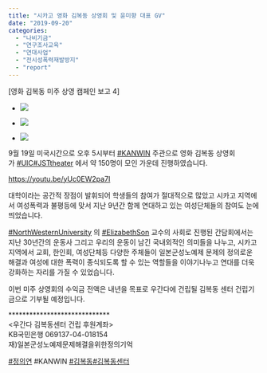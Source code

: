 ```yaml
---
title: "시카고 영화 김복동 상영회 및 윤미향 대표 GV"
date: "2019-09-20"
categories: 
  - "나비기금"
  - "연구조사교육"
  - "연대사업"
  - "전시성폭력재발방지"
  - "report"
---
```


\[영화 김복동 미주 상영 캠페인 보고 4\]

- ![](https://r2.womenandwar.net/2019/10/0919-시카고-시카고KANWIN-상영회-1.jpg)
    
- ![](https://r2.womenandwar.net/2019/10/0919-시카고-시카고KANWIN-상영회-2.jpg)
    
- ![](https://r2.womenandwar.net/2019/10/0919-시카고-시카고KANWIN-상영회-3-1024x768.jpg)
    

9월 19일 미국시간으로 오후 5시부터 [#KANWIN](https://www.facebook.com/hashtag/kanwin?source=feed_text&epa=HASHTAG) 주관으로 영화 김복동 상영회가 [#UIC](https://www.facebook.com/hashtag/uic?source=feed_text&epa=HASHTAG)[#JSTtheater](https://www.facebook.com/hashtag/jsttheater?source=feed_text&epa=HASHTAG) 에서 약 150명이 모인 가운데 진행하였습니다.

https://youtu.be/yUc0EW2pa7I

대학이라는 공간적 장점이 발휘되어 학생들의 참여가 절대적으로 많았고 시카고 지역에서 여성폭력과 불평등에 맞서 지난 9년간 함께 연대하고 있는 여성단체들의 참여도 눈에 띄었습니다.

[#NorthWesternUniversity](https://www.facebook.com/hashtag/northwesternuniversity?epa=HASHTAG) 의 [#ElizabethSon](https://www.facebook.com/hashtag/elizabethson?epa=HASHTAG) 교수의 사회로 진행된 간담회에서는 지난 30년간의 운동사 그리고 우리의 운동이 남긴 국내외적인 의미들을 나누고, 시카고 지역에서 교회, 한인회, 여성단체등 다양한 주체들이 일본군성노예제 문제의 정의로운 해결과 여성에 대한 폭력이 종식되도록 할 수 있는 역할들을 이야기나누고 연대를 더욱 강화하는 자리를 가질 수 있었습니다.

이번 미주 상영회의 수익금 전액은 내년을 목표로 우간다에 건립될 김복동 센터 건립기금으로 기부될 예정입니다.

\*\*\*\*\*\*\*\*\*\*\*\*\*\*\*\*\*\*\*\*\*\*\*\*\*\*\*\*\*  
<우간다 김복동센터 건립 후원계좌>  
KB국민은행 069137-04-018154  
재)일본군성노예제문제해결을위한정의기억

[#정의연](https://www.facebook.com/hashtag/%EC%A0%95%EC%9D%98%EC%97%B0?source=feed_text&epa=HASHTAG) #KANWIN [#김복동](https://www.facebook.com/hashtag/%EA%B9%80%EB%B3%B5%EB%8F%99?source=feed_text&epa=HASHTAG)[#김복동센터](https://www.facebook.com/hashtag/%EA%B9%80%EB%B3%B5%EB%8F%99%EC%84%BC%ED%84%B0?source=feed_text&epa=HASHTAG)
